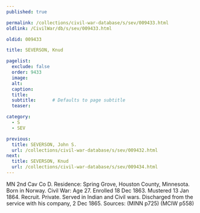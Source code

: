 ```yaml
---
published: true

permalink: /collections/civil-war-database/s/sev/009433.html
oldlink: /CivilWar/db/s/sev/009433.html

oldid: 009433

title: SEVERSON, Knud

pagelist:
  exclude: false
  order: 9433
  image: 
  alt:
  caption:
  title:
  subtitle:      # Defaults to page subtitle
  teaser:

category: 
  - S 
  - SEV

previous:
  title: SEVERSON, John S.
  url: /collections/civil-war-database/s/sev/009432.html  
next:
  title: SEVERSON, Knud
  url: /collections/civil-war-database/s/sev/009434.html   
---
```

MN 2nd Cav Co D. Residence: Spring Grove, Houston County, Minnesota. Born in Norway. Civil War: Age 27. Enrolled 18 Dec 1863. Mustered 13 Jan 1864. Recruit. Private. Served in Indian and Civil wars. Discharged from the service with his company, 2 Dec 1865. Sources: (MINN p725) (MCIW p558)